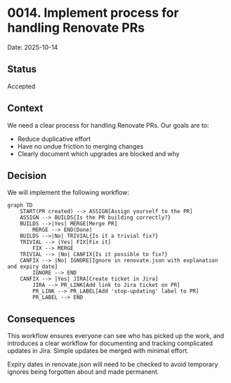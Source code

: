 # 0014. Implement process for handling Renovate PRs

Date: 2025-10-14

## Status

Accepted

## Context

We need a clear process for handling Renovate PRs. Our goals are to:

- Reduce duplicative effort
- Have no undue friction to merging changes
- Clearly document which upgrades are blocked and why

## Decision

We will implement the following workflow:

```mermaid
graph TD
    START(PR created) --> ASSIGN[Assign yourself to the PR]
    ASSIGN --> BUILDS{Is the PR building correctly?}
    BUILDS -->|Yes| MERGE[Merge PR]
        MERGE --> END(Done)
    BUILDS -->|No| TRIVIAL{Is it a trivial fix?}
    TRIVIAL --> |Yes| FIX[Fix it]
        FIX --> MERGE
    TRIVIAL --> |No| CANFIX{Is it possible to fix?}
    CANFIX --> |No| IGNORE[Ignore in renovate.json with explanation and expiry date]
        IGNORE --> END
    CANFIX --> |Yes| JIRA[Create ticket in Jira]
        JIRA --> PR_LINK[Add link to Jira ticket on PR]
        PR_LINK --> PR_LABEL[Add 'stop-updating' label to PR]
        PR_LABEL --> END
```

## Consequences

This workflow ensures everyone can see who has picked up the work, and introduces a clear workflow for documenting and tracking complicated updates in Jira. Simple updates be merged with minimal effort.

Expiry dates in renovate.json will need to be checked to avoid temporary ignores being forgotten about and made permanent.
